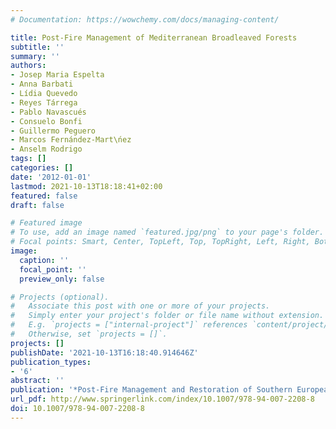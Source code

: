 ```yaml
---
# Documentation: https://wowchemy.com/docs/managing-content/

title: Post-Fire Management of Mediterranean Broadleaved Forests
subtitle: ''
summary: ''
authors:
- Josep Maria Espelta
- Anna Barbati
- Lídia Quevedo
- Reyes Tárrega
- Pablo Navascués
- Consuelo Bonfi
- Guillermo Peguero
- Marcos Fernández-Mart\ńez
- Anselm Rodrigo
tags: []
categories: []
date: '2012-01-01'
lastmod: 2021-10-13T18:18:41+02:00
featured: false
draft: false

# Featured image
# To use, add an image named `featured.jpg/png` to your page's folder.
# Focal points: Smart, Center, TopLeft, Top, TopRight, Left, Right, BottomLeft, Bottom, BottomRight.
image:
  caption: ''
  focal_point: ''
  preview_only: false

# Projects (optional).
#   Associate this post with one or more of your projects.
#   Simply enter your project's folder or file name without extension.
#   E.g. `projects = ["internal-project"]` references `content/project/deep-learning/index.md`.
#   Otherwise, set `projects = []`.
projects: []
publishDate: '2021-10-13T16:18:40.914646Z'
publication_types:
- '6'
abstract: ''
publication: '*Post-Fire Management and Restoration of Southern European Forests*'
url_pdf: http://www.springerlink.com/index/10.1007/978-94-007-2208-8
doi: 10.1007/978-94-007-2208-8
---
```

